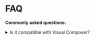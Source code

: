 # FAQ

**Commonly asked questions:**
  
<details>
  <summary id="7">
      Is it compatible with Visual Composer?
  </summary>

  Super Forms has it's own Visual Composer (JS Composer) element.

  With this element you can simply **Drag & Drop** any form at a specific location in your page.
  After you dropped the element you can choose which form it should load simply with the use of a dropdown that will list all the forms you have created.

  The Super Forms [shortcode] can also be inserted into a Visual Composer **HTML element**. This makes it easy to insert it into any area within your Visual Composer pages.</details>




